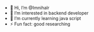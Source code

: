 - 👋 Hi, I’m @Imnihalr
- 👀 I’m interested in backend developer
- 🌱 I’m currently learning java script 
- ⚡ Fun fact: good researching

<!---
Imnihalr/Imnihalr is a ✨ special ✨ repository because its `README.md` (this file) appears on your GitHub profile.
You can click the Preview link to take a look at your changes.
--->
